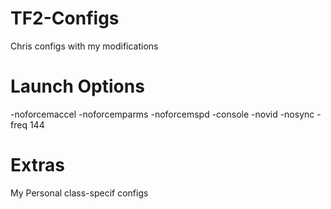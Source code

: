 TF2-Configs
==========

Chris configs with my modifications


Launch Options
==========

-noforcemaccel -noforcemparms -noforcemspd -console -novid -nosync -freq 144


Extras
==========

My Personal class-specif configs
